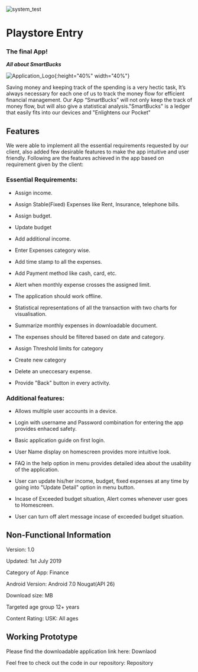 ![system_test](http://dudurochatec.com.br/wp-content/uploads/2018/06/google_play_logo.png)

# Playstore Entry 
### The final App!

***All about SmartBucks***

![Application_Logo]({{site.baseurl}}/images/smartlogo.png "smartlogo UML"){:height="40%" width="40%"} 


Saving money and keeping track of the spending is a very hectic task, It’s always necessary for each one of us to track the money flow for efficient financial management. Our App “SmartBucks” will not only keep the track of money flow, but will also give a statistical analysis."SmartBucks" is a ledger that easily fits into our devices and "Enlightens our Pocket"

## Features

We were able to implement all the essential requirements requested by our client, also added few desirable features to make the app intuitive and user friendly. 
Following are the features achieved in the app based on requirement given by the client:

### Essential Requirements:

- Assign income.

- Assign Stable(Fixed) Expenses like Rent, Insurance, telephone bills.
	
- Assign budget.
	
- Update budget
	
- Add additional income.
	
- Enter Expenses category wise.
	
- Add time stamp to all the expenses.
	
- Add Payment method like cash, card, etc.
	
- Alert when monthly expense crosses the assigned limit.

- The application should work offline.

- Statistical representations of all the transaction with two charts for visualisation.

- Summarize monthly expenses in downloadable document.

- The expenses should be filtered based on date and category.

- Assign Threshold limits for category
	
- Create new category
	
- Delete an uneccesary expense.
	
- Provide "Back" button in every activity.
	

### Additional features:

- Allows multiple user accounts in a device.

- Login with username and Password combination for entering the app provides enhaced safety.

- Basic application guide on first login.

- User Name display on homescreen provides more intuitive look.

- FAQ in the help option in menu provides detailed idea about the usability of the application.

- User can update his/her income, budget, fixed expenses at any time by going into "Update Detail" option in menu button.

- Incase of Exceeded budget situation, Alert comes whenever user goes to Homescreen.

- User can turn off alert message incase of exceeded budget situation.



## Non-Functional Information

Version: 1.0

Updated: 1st July 2019

Category of App: Finance

Android Version: Android 7.0 Nougat(API 26)

Download size:  MB

Targeted age group 12+ years

Content Rating: USK: All ages

## Working Prototype

Please find the downloadable application link here: Downlaod

Feel free to check out the code in our repository: Repository
